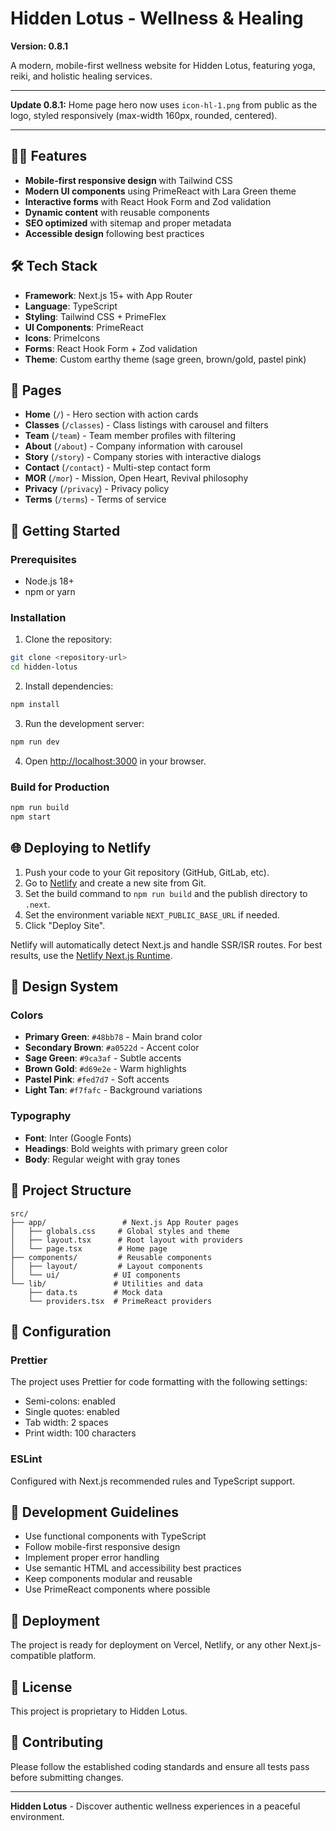 # Hidden Lotus - Wellness & Healing

**Version: 0.8.1**

A modern, mobile-first wellness website for Hidden Lotus, featuring yoga, reiki, and holistic healing services.

---

**Update 0.8.1:** Home page hero now uses `icon-hl-1.png` from public as the logo, styled responsively (max-width 160px, rounded, centered).

---

## 🧘‍♀️ Features

- **Mobile-first responsive design** with Tailwind CSS
- **Modern UI components** using PrimeReact with Lara Green theme
- **Interactive forms** with React Hook Form and Zod validation
- **Dynamic content** with reusable components
- **SEO optimized** with sitemap and proper metadata
- **Accessible design** following best practices

## 🛠️ Tech Stack

- **Framework**: Next.js 15+ with App Router
- **Language**: TypeScript
- **Styling**: Tailwind CSS + PrimeFlex
- **UI Components**: PrimeReact
- **Icons**: PrimeIcons
- **Forms**: React Hook Form + Zod validation
- **Theme**: Custom earthy theme (sage green, brown/gold, pastel pink)

## 📱 Pages

- **Home** (`/`) - Hero section with action cards
- **Classes** (`/classes`) - Class listings with carousel and filters
- **Team** (`/team`) - Team member profiles with filtering
- **About** (`/about`) - Company information with carousel
- **Story** (`/story`) - Company stories with interactive dialogs
- **Contact** (`/contact`) - Multi-step contact form
- **MOR** (`/mor`) - Mission, Open Heart, Revival philosophy
- **Privacy** (`/privacy`) - Privacy policy
- **Terms** (`/terms`) - Terms of service

## 🚀 Getting Started

### Prerequisites

- Node.js 18+
- npm or yarn

### Installation

1. Clone the repository:

```bash
git clone <repository-url>
cd hidden-lotus
```

2. Install dependencies:

```bash
npm install
```

3. Run the development server:

```bash
npm run dev
```

4. Open [http://localhost:3000](http://localhost:3000) in your browser.

### Build for Production

```bash
npm run build
npm start
```

## 🌐 Deploying to Netlify

1. Push your code to your Git repository (GitHub, GitLab, etc).
2. Go to [Netlify](https://app.netlify.com/) and create a new site from Git.
3. Set the build command to `npm run build` and the publish directory to `.next`.
4. Set the environment variable `NEXT_PUBLIC_BASE_URL` if needed.
5. Click "Deploy Site".

Netlify will automatically detect Next.js and handle SSR/ISR routes. For best results, use the [Netlify Next.js Runtime](https://docs.netlify.com/integrations/frameworks/next-js/overview/).

## 🎨 Design System

### Colors

- **Primary Green**: `#48bb78` - Main brand color
- **Secondary Brown**: `#a0522d` - Accent color
- **Sage Green**: `#9ca3af` - Subtle accents
- **Brown Gold**: `#d69e2e` - Warm highlights
- **Pastel Pink**: `#fed7d7` - Soft accents
- **Light Tan**: `#f7fafc` - Background variations

### Typography

- **Font**: Inter (Google Fonts)
- **Headings**: Bold weights with primary green color
- **Body**: Regular weight with gray tones

## 📁 Project Structure

```
src/
├── app/                 # Next.js App Router pages
│   ├── globals.css     # Global styles and theme
│   ├── layout.tsx      # Root layout with providers
│   └── page.tsx        # Home page
├── components/         # Reusable components
│   ├── layout/         # Layout components
│   └── ui/            # UI components
└── lib/               # Utilities and data
    ├── data.ts        # Mock data
    └── providers.tsx  # PrimeReact providers
```

## 🔧 Configuration

### Prettier

The project uses Prettier for code formatting with the following settings:

- Semi-colons: enabled
- Single quotes: enabled
- Tab width: 2 spaces
- Print width: 100 characters

### ESLint

Configured with Next.js recommended rules and TypeScript support.

## 📝 Development Guidelines

- Use functional components with TypeScript
- Follow mobile-first responsive design
- Implement proper error handling
- Use semantic HTML and accessibility best practices
- Keep components modular and reusable
- Use PrimeReact components where possible

## 🚀 Deployment

The project is ready for deployment on Vercel, Netlify, or any other Next.js-compatible platform.

## 📄 License

This project is proprietary to Hidden Lotus.

## 🤝 Contributing

Please follow the established coding standards and ensure all tests pass before submitting changes.

---

**Hidden Lotus** - Discover authentic wellness experiences in a peaceful environment.
